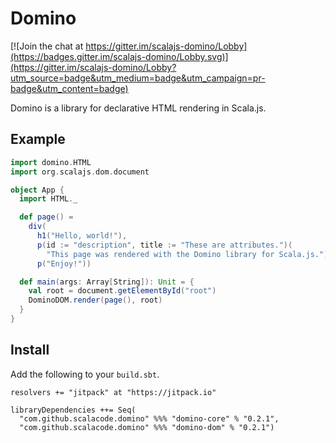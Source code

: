 # Domino

[![Join the chat at https://gitter.im/scalajs-domino/Lobby](https://badges.gitter.im/scalajs-domino/Lobby.svg)](https://gitter.im/scalajs-domino/Lobby?utm_source=badge&utm_medium=badge&utm_campaign=pr-badge&utm_content=badge)

Domino is a library for declarative HTML rendering in Scala.js.

## Example

```scala
import domino.HTML
import org.scalajs.dom.document

object App {
  import HTML._

  def page() =
    div(
      h1("Hello, world!"),
      p(id := "description", title := "These are attributes.")(
        "This page was rendered with the Domino library for Scala.js."),
      p("Enjoy!"))

  def main(args: Array[String]): Unit = {
    val root = document.getElementById("root")
    DominoDOM.render(page(), root)
  }
}
```

## Install
Add the following to your `build.sbt`.

	resolvers += "jitpack" at "https://jitpack.io"

    libraryDependencies ++= Seq(
      "com.github.scalacode.domino" %%% "domino-core" % "0.2.1",
      "com.github.scalacode.domino" %%% "domino-dom" % "0.2.1")
